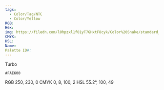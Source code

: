 ```yaml
---
tags:
  - Color/Tag/NTC
  - Color/Yellow
RGB: 
Hex: 
img: https://filedn.com/l0hpzxl1f01yT7GHxtF8cyk/Color%20Snake/standard_csv_to_svg//FAE600.svg
CMYK: 
HSL: 
Name: 
Palette ID#:
---
```

Turbo
```palette
#FAE600
```
RGB 250, 230, 0
CMYK	0, 8, 100, 2
HSL	55.2°, 100, 49